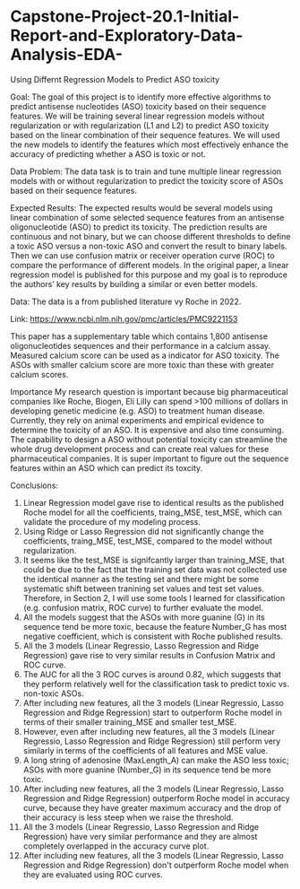 # Capstone-Project-20.1-Initial-Report-and-Exploratory-Data-Analysis-EDA-
Using Differnt Regression Models to Predict ASO toxicity

Goal: The goal of this project is to identify more effective algorithms to predict antisense nucleotides (ASO) toxicity based on their sequence features. We will be training several linear regression models without regularization or with regularization (L1 and L2) to predict ASO toxicity based on the linear combination of their sequence features. We will used the new models to identify the features which most effectively enhance the accuracy of predicting whether a ASO is toxic or not.

Data Problem: The data task is to train and tune multiple linear regression models with or without regularization to predict the toxicity score of ASOs based on their sequence features.

Expected Results: The expected results would be several models using linear combination of some selected sequence features from an antisense oligonucleotide (ASO) to predict its toxicity. The prediction results are continuous and not binary, but we can choose different thresholds to define a toxic ASO versus a non-toxic ASO and convert the result to binary labels. Then we can use confusion matrix or receiver operation curve (ROC) to compare the performance of different models. In the original paper, a linear regression model is published for this purpose and my goal is to reproduce the authors’ key results by building a similar or even better models.

Data: The data is a from published literature vy Roche in 2022.

Link: https://www.ncbi.nlm.nih.gov/pmc/articles/PMC9221153

This paper has a supplementary table which contains 1,800 antisense oligonucleotides sequences and their performance in a calcium assay. Measured calcium score can be used as a indicator for ASO toxicity. The ASOs with smaller calcium score are more toxic than these with greater calcium scores.

Importance My research question is important because big pharmaceutical companies like Roche, Biogen, Eli Lilly can spend >100 millions of dollars in developing genetic medicine (e.g. ASO) to treatment human disease. Currently, they rely on animal experiments and empirical evidence to determine the toxicity of an ASO. It is expensive and also time consuming. The capability to design a ASO without potential toxicity can streamline the whole drug development process and can create real values for these pharmaceutical companies. It is super important to figure out the sequence features within an ASO which can predict its toxcity.

Conclusions:
1. Linear Regression model gave rise to identical results as the published Roche model for all the coefficients, traing_MSE, test_MSE, which can validate the procedure of my modeling process.
2. Using Ridge or Lasso Regression did not significantly change the coefficients, traing_MSE, test_MSE, compared to the model without regularization.
3. It seems like the test_MSE is signifcantly larger than training_MSE, that could be due to the fact that the training set data was not collected use the identical manner as the testing set and there might be some systematic shift between tranining set values and test set values. Therefore, in Section 2, I will use some tools I learned for classification (e.g. confusion matrix, ROC curve) to further evaluate the model.
4. All the models suggest that the ASOs with more guanine (G) in its sequence tend be more toxic, because the feature Number_G has most negative coefficient, which is consistent with Roche published results.
5.  All the 3 models (Linear Regressio, Lasso Regression and Ridge Regression)  gave rise to very similar results in Confusion Matrix and ROC curve.
6.  The AUC for all the 3 ROC curves is around 0.82, which suggests that they perform relatively well for the classification task to predict toxic vs. non-toxic ASOs.
7.  After including new features, all the 3 models (Linear Regressio, Lasso Regression and Ridge Regression) start to outperform Roche model in terms of their smaller training_MSE and smaller test_MSE.
8.  However, even after including new features, all the 3 models (Linear Regressio, Lasso Regression and Ridge Regression) still perform very similarly in terms of the coefficients of all features and MSE value.
9.  A long string of adenosine (MaxLength_A) can make the ASO less toxic; ASOs with more guanine (Number_G) in its sequence tend be more toxic.
10.  After including new features, all the 3 models (Linear Regressio, Lasso Regression and Ridge Regression) outperform Roche model in accuracy curve, because they have greater maximum accuracy and the drop of their accuracy is less steep when we raise the threshold.
11.  All the 3 models (Linear Regressio, Lasso Regression and Ridge Regression) have very similar performance and they are almost completely overlapped in the accuracy curve plot.
12.  After including new features, all the 3 models (Linear Regressio, Lasso Regression and Ridge Regression) don't outperform Roche model when they are evaluated using ROC curves.
